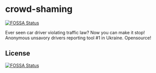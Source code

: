 # crowd-shaming
[![FOSSA Status](https://app.fossa.io/api/projects/git%2Bgithub.com%2Fmykelangelo%2Fcrowd-shaming.svg?type=shield)](https://app.fossa.io/projects/git%2Bgithub.com%2Fmykelangelo%2Fcrowd-shaming?ref=badge_shield)

Ever seen car driver violating traffic law? Now you can make it stop! Anonymous unsavory drivers reporting tool #1 in Ukraine. Opensource!


## License
[![FOSSA Status](https://app.fossa.io/api/projects/git%2Bgithub.com%2Fmykelangelo%2Fcrowd-shaming.svg?type=large)](https://app.fossa.io/projects/git%2Bgithub.com%2Fmykelangelo%2Fcrowd-shaming?ref=badge_large)